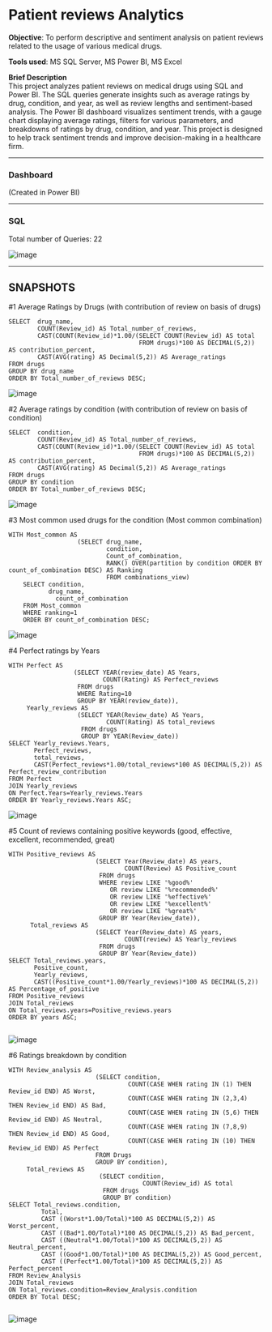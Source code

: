 # Patient reviews Analytics  
**Objective**: To perform descriptive and sentiment analysis on patient reviews related to the usage of various medical drugs.

**Tools used**: MS SQL Server, MS Power BI, MS Excel

**Brief Description**  
This project analyzes patient reviews on medical drugs using SQL and Power BI. The SQL queries generate insights such as average ratings by drug, condition, and year, as well as review lengths and sentiment-based analysis. The Power BI dashboard visualizes sentiment trends, with a gauge chart displaying average ratings, filters for various parameters, and breakdowns of ratings by drug, condition, and year. This project is designed to help track sentiment trends and improve decision-making in a healthcare firm.

---  

### Dashboard   
(Created in Power BI)



---

### SQL  

Total number of Queries: 22  
      
![image](https://github.com/user-attachments/assets/770c2d3b-3f9f-42f9-a75f-d727b473a93b)  

---
## SNAPSHOTS  


#1 Average Ratings by Drugs (with contribution of review on basis of drugs)   <BR>

```
SELECT  drug_name,
        COUNT(Review_id) AS Total_number_of_reviews,
        CAST(COUNT(Review_id)*1.00/(SELECT COUNT(Review_id) AS total
                                    FROM drugs)*100 AS DECIMAL(5,2)) AS contribution_percent,
        CAST(AVG(rating) AS Decimal(5,2)) AS Average_ratings
FROM drugs
GROUP BY drug_name
ORDER BY Total_number_of_reviews DESC;

```

![image](https://github.com/user-attachments/assets/bcdc6082-f6d1-4ba3-9391-55b9647d4ad5)  <BR>

#2 Average ratings by condition (with contribution of review on basis of condition)   <BR>

```
SELECT  condition,
        COUNT(Review_id) AS Total_number_of_reviews,
        CAST(COUNT(Review_id)*1.00/(SELECT COUNT(Review_id) AS total
                                    FROM drugs)*100 AS DECIMAL(5,2)) AS contribution_percent,
        CAST(AVG(rating) AS Decimal(5,2)) AS Average_ratings
FROM drugs
GROUP BY condition
ORDER BY Total_number_of_reviews DESC;

```

![image](https://github.com/user-attachments/assets/4552371e-ce11-4044-af88-195d937296dc)  <BR>

#3 Most common used drugs for the condition (Most common combination)   <BR>

```
WITH Most_common AS
                   (SELECT drug_name,
                           condition,
                           Count_of_combination,
                           RANK() OVER(partition by condition ORDER BY count_of_combination DESC) AS Ranking
                           FROM combinations_view)
	SELECT condition,
	       drug_name,
             count_of_combination
	FROM Most_common
	WHERE ranking=1
	ORDER BY count_of_combination DESC;

```

![image](https://github.com/user-attachments/assets/1dee8a1a-fa4e-4691-bd35-495ba4881e70)  <BR>

#4 Perfect ratings by Years   <BR>

```
WITH Perfect AS 
                  (SELECT YEAR(review_date) AS Years,
                          COUNT(Rating) AS Perfect_reviews
                   FROM drugs
                   WHERE Rating=10
                   GROUP BY YEAR(review_date)),
     Yearly_reviews AS
                   (SELECT YEAR(Review_date) AS Years,
                           COUNT(Rating) AS total_reviews
                    FROM drugs
                    GROUP BY YEAR(Review_date))
SELECT Yearly_reviews.Years,
       Perfect_reviews,
       total_reviews,
       CAST(Perfect_reviews*1.00/total_reviews*100 AS DECIMAL(5,2)) AS Perfect_review_contribution
FROM Perfect
JOIN Yearly_reviews 
ON Perfect.Years=Yearly_reviews.Years
ORDER BY Yearly_reviews.Years ASC;

```

![image](https://github.com/user-attachments/assets/7609376f-c747-4abb-88ab-3d5dd98a63d5)    <BR>

#5 Count of reviews containing positive keywords (good, effective, excellent, recommended, great)   <BR>

```
WITH Positive_reviews AS	
                        (SELECT Year(Review_date) AS years,
                                COUNT(Review) AS Positive_count	
                         FROM drugs
                         WHERE review LIKE '%good%'
                            OR review LIKE '%recommended%'
                            OR review LIKE '%effective%'
                            OR review LIKE '%excellent%'
                            OR review LIKE '%great%'
                         GROUP BY Year(Review_date)),
	  Total_reviews AS
                        (SELECT Year(Review_date) AS years,
                                COUNT(review) AS Yearly_reviews
                         FROM drugs
                         GROUP BY Year(Review_date))
SELECT Total_reviews.years,
       Positive_count,
       Yearly_reviews,
       CAST((Positive_count*1.00/Yearly_reviews)*100 AS DECIMAL(5,2)) AS Percentage_of_positive
FROM Positive_reviews
JOIN Total_reviews
ON Total_reviews.years=Positive_reviews.years
ORDER BY years ASC;


```

![image](https://github.com/user-attachments/assets/b5be8548-bee7-42b3-8ccf-51f3ea748f6f)  <BR>

#6 Ratings breakdown by condition  <BR>

```
WITH Review_analysis AS
                        (SELECT condition,
                                 COUNT(CASE WHEN rating IN (1) THEN Review_id END) AS Worst,
                                 COUNT(CASE WHEN rating IN (2,3,4) THEN Review_id END) AS Bad,
                                 COUNT(CASE WHEN rating IN (5,6) THEN Review_id END) AS Neutral,
                                 COUNT(CASE WHEN rating IN (7,8,9) THEN Review_id END) AS Good,
                                 COUNT(CASE WHEN rating IN (10) THEN Review_id END) AS Perfect
                        FROM Drugs
                        GROUP BY condition),
	 Total_reviews AS
                         (SELECT condition,
                                     COUNT(Review_id) AS total
                          FROM drugs
                          GROUP BY condition)
SELECT Total_reviews.condition,
         Total,
         CAST ((Worst*1.00/Total)*100 AS DECIMAL(5,2)) AS Worst_percent,
         CAST ((Bad*1.00/Total)*100 AS DECIMAL(5,2)) AS Bad_percent,
         CAST ((Neutral*1.00/Total)*100 AS DECIMAL(5,2)) AS Neutral_percent,
         CAST ((Good*1.00/Total)*100 AS DECIMAL(5,2)) AS Good_percent,
         CAST ((Perfect*1.00/Total)*100 AS DECIMAL(5,2)) AS Perfect_percent
FROM Review_Analysis
JOIN Total_reviews
ON Total_reviews.condition=Review_Analysis.condition
ORDER BY Total DESC;


```

![image](https://github.com/user-attachments/assets/c862dc2a-a177-463b-a984-b6309f133e9e)












